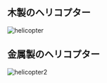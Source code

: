 ## 木製のヘリコプター  
![helicopter](https://user-images.githubusercontent.com/75403424/144956547-7b010745-9757-40b2-bd73-9ee380ec979b.png)

## 金属製のヘリコプター  
![helicopter2](https://user-images.githubusercontent.com/75403424/145517342-a2856507-2d15-4bea-ad33-24e85ac9efb0.png)
